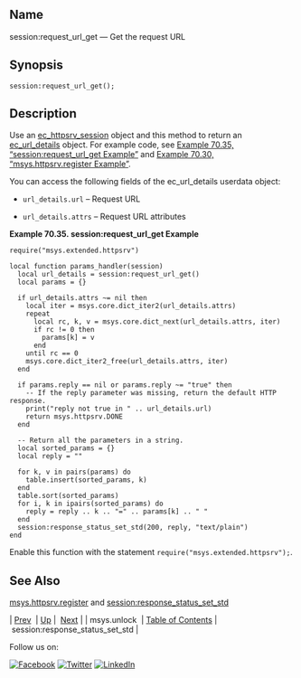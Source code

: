 <a name="lua.ref.session_request_url_get"></a>
## Name

session:request_url_get — Get the request URL

<a name="idp16453632"></a>
## Synopsis

`session:request_url_get();`

<a name="idp16455392"></a>
## Description

Use an [ec_httpsrv_session](https://support.messagesystems.com/docs/web-c-api/structs.ec_httpsrv_session.php) object and this method to return an [ec_url_details](https://support.messagesystems.com/docs/web-c-api/structs.ec_url_details.php) object. For example code, see [Example 70.35, “session:request_url_get Example”](lua.ref.session_request_url_get.php#lua.ref.session_request_url_get.example "Example 70.35. session:request_url_get Example") and [Example 70.30, “msys.httpsrv.register Example”](lua.ref.msys.httpsrv.register.php#lua.ref.msys.httpsrv.register.example "Example 70.30. msys.httpsrv.register Example").

You can access the following fields of the ec_url_details userdata object:

*   `url_details.url` – Request URL

*   `url_details.attrs` – Request URL attributes

<a name="lua.ref.session_request_url_get.example"></a>

**Example 70.35. session:request_url_get Example**

```
require("msys.extended.httpsrv")

local function params_handler(session)
  local url_details = session:request_url_get()
  local params = {}

  if url_details.attrs ~= nil then
    local iter = msys.core.dict_iter2(url_details.attrs)
    repeat
      local rc, k, v = msys.core.dict_next(url_details.attrs, iter)
      if rc != 0 then
        params[k] = v
      end
    until rc == 0
    msys.core.dict_iter2_free(url_details.attrs, iter)
  end

  if params.reply == nil or params.reply ~= "true" then
    -- If the reply parameter was missing, return the default HTTP response.
    print("reply not true in " .. url_details.url)
    return msys.httpsrv.DONE
  end

  -- Return all the parameters in a string.
  local sorted_params = {}
  local reply = ""

  for k, v in pairs(params) do
    table.insert(sorted_params, k)
  end
  table.sort(sorted_params)
  for i, k in ipairs(sorted_params) do
    reply = reply .. k .. "=" .. params[k] .. " "
  end
  session:response_status_set_std(200, reply, "text/plain")
end
```

Enable this function with the statement `require("msys.extended.httpsrv");`.

<a name="idp16467504"></a>
## See Also

[msys.httpsrv.register](lua.ref.msys.httpsrv.register.php "msys.httpsrv.register") and [session:response_status_set_std](lua.ref.session_response_status_set_std.php "session:response_status_set_std")

| [Prev](lua.ref.msys.unlock.php)  | [Up](lua.function.details.php) |  [Next](lua.ref.session_response_status_set_std.php) |
| msys.unlock  | [Table of Contents](index.php) |  session:response_status_set_std |

Follow us on:

[![Facebook](https://support.messagesystems.com/images/icon-facebook.png)](http://www.facebook.com/messagesystems) [![Twitter](https://support.messagesystems.com/images/icon-twitter.png)](http://twitter.com/#!/MessageSystems) [![LinkedIn](https://support.messagesystems.com/images/icon-linkedin.png)](http://www.linkedin.com/company/message-systems)